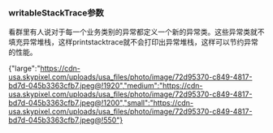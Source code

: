 ### writableStackTrace参数

看群里有人说对于每一个业务类别的异常都定义一个新的异常类。这些异常类就不填充异常堆栈，这样printstacktrace就不会打印出异常堆栈，这样可以节约异常的性能。



{"large":"https://cdn-usa.skypixel.com/uploads/usa_files/photo/image/72d95370-c849-4817-bd7d-045b3363cfb7.jpeg@!1920","medium":"https://cdn-usa.skypixel.com/uploads/usa_files/photo/image/72d95370-c849-4817-bd7d-045b3363cfb7.jpeg@!1200","small":"https://cdn-usa.skypixel.com/uploads/usa_files/photo/image/72d95370-c849-4817-bd7d-045b3363cfb7.jpeg@!550"}